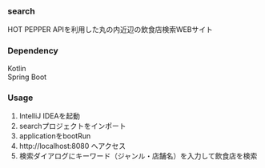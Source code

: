 ### search
HOT PEPPER APIを利用した丸の内近辺の飲食店検索WEBサイト  

### Dependency
Kotlin  
Spring Boot  

### Usage
1. IntelliJ IDEAを起動  
2. searchプロジェクトをインポート  
3. applicationをbootRun  
4. http://localhost:8080 へアクセス  
5. 検索ダイアログにキーワード（ジャンル・店舗名）を入力して飲食店を検索  
